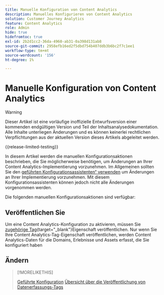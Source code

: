```yaml
---
title: Manuelle Konfiguration von Content Analytics
description: Manuelles Konfigurieren von Content Analytics
solution: Customer Journey Analytics
feature: Content Analytics
role: Admin
hide: true
hidefromtoc: true
exl-id: 2b2d1cc2-36da-4960-ab31-0a398d131ab8
source-git-commit: 2958efb16ed2f5dbd754b407ddb3b6bc2f7c1ee1
workflow-type: tm+mt
source-wordcount: '156'
ht-degree: 1%

---
```


# Manuelle Konfiguration von Content Analytics

>[!WARNING]
>
>Dieser Artikel ist eine vorläufige inoffizielle Entwurfsversion einer kommenden endgültigen Version und Teil der Inhaltsanalysedokumentation. Alle Inhalte unterliegen Änderungen und es können keinerlei rechtlichen Verpflichtungen aus der aktuellen Version dieses Artikels abgeleitet werden.
>

{{release-limited-testing}}

In diesem Artikel werden die manuellen Konfigurationsaktionen beschrieben, die Sie möglicherweise benötigen, um Änderungen an Ihrer Content Analytics-Implementierung vorzunehmen. Im Allgemeinen sollten Sie den [geführten Konfigurationsassistenten“ verwenden](guided.md) um Änderungen an Ihrer Implementierung vorzunehmen. Mit diesem Konfigurationsassistenten können jedoch nicht alle Änderungen vorgenommen werden.

Die folgenden manuellen Konfigurationsaktionen sind verfügbar:

## Veröffentlichen Sie

Um eine Content Analytics-Konfiguration zu aktivieren, müssen Sie [ zugehörige Tag](https://experienceleague.adobe.com/en/docs/experience-platform/tags/publish/overview){target="_blank"}Eigenschaft veröffentlichen. Nur wenn Sie Ihre Content Analytics-Tag-Eigenschaft veröffentlichen, werden Content Analytics-Daten für die Domains, Erlebnisse und Assets erfasst, die Sie konfiguriert haben


## Ändern

>[!MORELIKETHIS]
>
>[Geführte Konfiguration](guided.md)
>[Übersicht über die Veröffentlichung von Datenerfassungs-Tags](https://experienceleague.adobe.com/en/docs/experience-platform/tags/publish/overview)
>